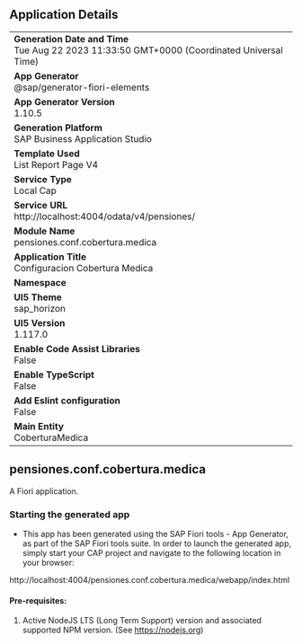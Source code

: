 ## Application Details
|               |
| ------------- |
|**Generation Date and Time**<br>Tue Aug 22 2023 11:33:50 GMT+0000 (Coordinated Universal Time)|
|**App Generator**<br>@sap/generator-fiori-elements|
|**App Generator Version**<br>1.10.5|
|**Generation Platform**<br>SAP Business Application Studio|
|**Template Used**<br>List Report Page V4|
|**Service Type**<br>Local Cap|
|**Service URL**<br>http://localhost:4004/odata/v4/pensiones/
|**Module Name**<br>pensiones.conf.cobertura.medica|
|**Application Title**<br>Configuracion Cobertura Medica|
|**Namespace**<br>|
|**UI5 Theme**<br>sap_horizon|
|**UI5 Version**<br>1.117.0|
|**Enable Code Assist Libraries**<br>False|
|**Enable TypeScript**<br>False|
|**Add Eslint configuration**<br>False|
|**Main Entity**<br>CoberturaMedica|

## pensiones.conf.cobertura.medica

A Fiori application.

### Starting the generated app

-   This app has been generated using the SAP Fiori tools - App Generator, as part of the SAP Fiori tools suite.  In order to launch the generated app, simply start your CAP project and navigate to the following location in your browser:

http://localhost:4004/pensiones.conf.cobertura.medica/webapp/index.html

#### Pre-requisites:

1. Active NodeJS LTS (Long Term Support) version and associated supported NPM version.  (See https://nodejs.org)


